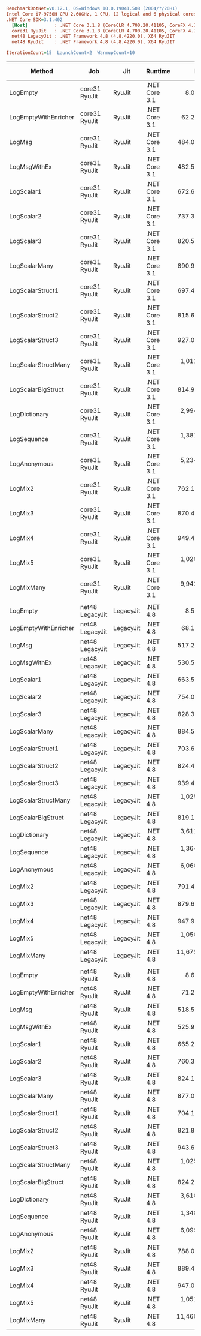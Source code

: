 ``` ini

BenchmarkDotNet=v0.12.1, OS=Windows 10.0.19041.508 (2004/?/20H1)
Intel Core i7-9750H CPU 2.60GHz, 1 CPU, 12 logical and 6 physical cores
.NET Core SDK=3.1.402
  [Host]          : .NET Core 3.1.8 (CoreCLR 4.700.20.41105, CoreFX 4.700.20.41903), X64 RyuJIT
  core31 RyuJit   : .NET Core 3.1.8 (CoreCLR 4.700.20.41105, CoreFX 4.700.20.41903), X64 RyuJIT
  net48 LegacyJit : .NET Framework 4.8 (4.8.4220.0), X64 RyuJIT
  net48 RyuJit    : .NET Framework 4.8 (4.8.4220.0), X64 RyuJIT

IterationCount=15  LaunchCount=2  WarmupCount=10  

```
|               Method |             Job |       Jit |       Runtime |          Mean |       Error |      StdDev |    Ratio | RatioSD |  Gen 0 | Gen 1 | Gen 2 | Allocated |
|--------------------- |---------------- |---------- |-------------- |--------------:|------------:|------------:|---------:|--------:|-------:|------:|------:|----------:|
|             LogEmpty |   core31 RyuJit |    RyuJit | .NET Core 3.1 |      8.075 ns |   0.0802 ns |   0.1201 ns |     1.00 |    0.00 |      - |     - |     - |         - |
| LogEmptyWithEnricher |   core31 RyuJit |    RyuJit | .NET Core 3.1 |     62.201 ns |   0.5745 ns |   0.8421 ns |     7.70 |    0.15 | 0.0038 |     - |     - |      24 B |
|               LogMsg |   core31 RyuJit |    RyuJit | .NET Core 3.1 |    484.099 ns |   5.3410 ns |   7.8287 ns |    59.94 |    1.27 | 0.0095 |     - |     - |      64 B |
|         LogMsgWithEx |   core31 RyuJit |    RyuJit | .NET Core 3.1 |    482.529 ns |   4.0394 ns |   5.9209 ns |    59.75 |    1.17 | 0.0095 |     - |     - |      64 B |
|           LogScalar1 |   core31 RyuJit |    RyuJit | .NET Core 3.1 |    672.646 ns |   5.1890 ns |   7.6059 ns |    83.29 |    1.65 | 0.0582 |     - |     - |     368 B |
|           LogScalar2 |   core31 RyuJit |    RyuJit | .NET Core 3.1 |    737.339 ns |   3.7011 ns |   5.5396 ns |    91.33 |    1.45 | 0.0839 |     - |     - |     528 B |
|           LogScalar3 |   core31 RyuJit |    RyuJit | .NET Core 3.1 |    820.508 ns |   4.4375 ns |   6.6418 ns |   101.64 |    1.83 | 0.0916 |     - |     - |     576 B |
|        LogScalarMany |   core31 RyuJit |    RyuJit | .NET Core 3.1 |    890.939 ns |  15.6070 ns |  22.3831 ns |   110.33 |    3.51 | 0.0992 |     - |     - |     624 B |
|     LogScalarStruct1 |   core31 RyuJit |    RyuJit | .NET Core 3.1 |    697.493 ns |   6.4247 ns |   9.0066 ns |    86.36 |    1.90 | 0.0620 |     - |     - |     392 B |
|     LogScalarStruct2 |   core31 RyuJit |    RyuJit | .NET Core 3.1 |    815.601 ns |   5.3344 ns |   7.8190 ns |   100.99 |    1.64 | 0.0916 |     - |     - |     576 B |
|     LogScalarStruct3 |   core31 RyuJit |    RyuJit | .NET Core 3.1 |    927.085 ns |   7.0239 ns |  10.2955 ns |   114.79 |    1.69 | 0.1030 |     - |     - |     648 B |
|  LogScalarStructMany |   core31 RyuJit |    RyuJit | .NET Core 3.1 |  1,011.087 ns |   8.2364 ns |  12.0729 ns |   125.20 |    2.65 | 0.1144 |     - |     - |     720 B |
|   LogScalarBigStruct |   core31 RyuJit |    RyuJit | .NET Core 3.1 |    814.954 ns |  15.8397 ns |  23.7081 ns |   100.95 |    3.33 | 0.0706 |     - |     - |     448 B |
|        LogDictionary |   core31 RyuJit |    RyuJit | .NET Core 3.1 |  2,994.942 ns |  17.8246 ns |  26.6790 ns |   371.00 |    6.84 | 0.3395 |     - |     - |    2144 B |
|          LogSequence |   core31 RyuJit |    RyuJit | .NET Core 3.1 |  1,387.974 ns |  34.1037 ns |  49.9888 ns |   171.86 |    6.68 | 0.1297 |     - |     - |     816 B |
|         LogAnonymous |   core31 RyuJit |    RyuJit | .NET Core 3.1 |  5,234.599 ns | 159.9295 ns | 224.1988 ns |   648.17 |   30.41 | 0.5417 |     - |     - |    3432 B |
|              LogMix2 |   core31 RyuJit |    RyuJit | .NET Core 3.1 |    762.168 ns |   5.5646 ns |   8.1565 ns |    94.37 |    1.71 | 0.0877 |     - |     - |     552 B |
|              LogMix3 |   core31 RyuJit |    RyuJit | .NET Core 3.1 |    870.483 ns |  15.1693 ns |  22.7047 ns |   107.83 |    3.24 | 0.0992 |     - |     - |     624 B |
|              LogMix4 |   core31 RyuJit |    RyuJit | .NET Core 3.1 |    949.450 ns |   7.9810 ns |  11.6984 ns |   117.56 |    2.22 | 0.1106 |     - |     - |     704 B |
|              LogMix5 |   core31 RyuJit |    RyuJit | .NET Core 3.1 |  1,020.487 ns |   9.0383 ns |  13.5281 ns |   126.41 |    2.44 | 0.1221 |     - |     - |     776 B |
|           LogMixMany |   core31 RyuJit |    RyuJit | .NET Core 3.1 |  9,942.648 ns |  87.3906 ns | 130.8022 ns | 1,231.64 |   25.40 | 1.0223 |     - |     - |    6449 B |
|                      |                 |           |               |               |             |             |          |         |        |       |       |           |
|             LogEmpty | net48 LegacyJit | LegacyJit |      .NET 4.8 |      8.598 ns |   0.0704 ns |   0.1054 ns |     1.00 |    0.00 |      - |     - |     - |         - |
| LogEmptyWithEnricher | net48 LegacyJit | LegacyJit |      .NET 4.8 |     68.106 ns |   1.6559 ns |   2.4785 ns |     7.92 |    0.30 | 0.0038 |     - |     - |      24 B |
|               LogMsg | net48 LegacyJit | LegacyJit |      .NET 4.8 |    517.244 ns |   3.8777 ns |   5.8039 ns |    60.16 |    0.95 | 0.0095 |     - |     - |      64 B |
|         LogMsgWithEx | net48 LegacyJit | LegacyJit |      .NET 4.8 |    530.528 ns |  10.1467 ns |  15.1870 ns |    61.71 |    2.02 | 0.0095 |     - |     - |      64 B |
|           LogScalar1 | net48 LegacyJit | LegacyJit |      .NET 4.8 |    663.575 ns |   5.1113 ns |   7.4921 ns |    77.20 |    1.16 | 0.0591 |     - |     - |     377 B |
|           LogScalar2 | net48 LegacyJit | LegacyJit |      .NET 4.8 |    754.062 ns |   4.5701 ns |   6.6989 ns |    87.73 |    1.38 | 0.0849 |     - |     - |     538 B |
|           LogScalar3 | net48 LegacyJit | LegacyJit |      .NET 4.8 |    828.323 ns |   4.5691 ns |   6.8388 ns |    96.35 |    1.13 | 0.0925 |     - |     - |     586 B |
|        LogScalarMany | net48 LegacyJit | LegacyJit |      .NET 4.8 |    884.522 ns |  10.3838 ns |  15.2204 ns |   102.91 |    2.37 | 0.1001 |     - |     - |     634 B |
|     LogScalarStruct1 | net48 LegacyJit | LegacyJit |      .NET 4.8 |    703.647 ns |   4.2529 ns |   6.2339 ns |    81.87 |    1.42 | 0.0629 |     - |     - |     401 B |
|     LogScalarStruct2 | net48 LegacyJit | LegacyJit |      .NET 4.8 |    824.445 ns |   5.9763 ns |   8.7600 ns |    95.92 |    1.48 | 0.0925 |     - |     - |     586 B |
|     LogScalarStruct3 | net48 LegacyJit | LegacyJit |      .NET 4.8 |    939.400 ns |   4.2720 ns |   6.3941 ns |   109.27 |    1.36 | 0.1040 |     - |     - |     658 B |
|  LogScalarStructMany | net48 LegacyJit | LegacyJit |      .NET 4.8 |  1,025.585 ns |   9.3584 ns |  13.7174 ns |   119.32 |    2.20 | 0.1144 |     - |     - |     730 B |
|   LogScalarBigStruct | net48 LegacyJit | LegacyJit |      .NET 4.8 |    819.134 ns |   3.8345 ns |   5.7393 ns |    95.28 |    1.40 | 0.0725 |     - |     - |     457 B |
|        LogDictionary | net48 LegacyJit | LegacyJit |      .NET 4.8 |  3,611.723 ns |  62.5228 ns |  93.5812 ns |   420.09 |   11.39 | 0.3548 |     - |     - |    2247 B |
|          LogSequence | net48 LegacyJit | LegacyJit |      .NET 4.8 |  1,364.353 ns |  22.9371 ns |  34.3312 ns |   158.70 |    4.47 | 0.1297 |     - |     - |     826 B |
|         LogAnonymous | net48 LegacyJit | LegacyJit |      .NET 4.8 |  6,060.255 ns |  45.7300 ns |  67.0305 ns |   705.07 |   12.46 | 0.5493 |     - |     - |    3483 B |
|              LogMix2 | net48 LegacyJit | LegacyJit |      .NET 4.8 |    791.430 ns |   9.4458 ns |  14.1381 ns |    92.06 |    1.99 | 0.0887 |     - |     - |     562 B |
|              LogMix3 | net48 LegacyJit | LegacyJit |      .NET 4.8 |    879.610 ns |   4.8567 ns |   7.2693 ns |   102.31 |    1.32 | 0.1001 |     - |     - |     634 B |
|              LogMix4 | net48 LegacyJit | LegacyJit |      .NET 4.8 |    947.927 ns |   7.2904 ns |  10.9119 ns |   110.26 |    1.89 | 0.1125 |     - |     - |     714 B |
|              LogMix5 | net48 LegacyJit | LegacyJit |      .NET 4.8 |  1,050.488 ns |   8.1631 ns |  12.2181 ns |   122.18 |    1.58 | 0.1240 |     - |     - |     786 B |
|           LogMixMany | net48 LegacyJit | LegacyJit |      .NET 4.8 | 11,675.730 ns | 221.9732 ns | 325.3655 ns | 1,358.37 |   41.23 | 1.0376 |     - |     - |    6596 B |
|                      |                 |           |               |               |             |             |          |         |        |       |       |           |
|             LogEmpty |    net48 RyuJit |    RyuJit |      .NET 4.8 |      8.617 ns |   0.0755 ns |   0.1131 ns |     1.00 |    0.00 |      - |     - |     - |         - |
| LogEmptyWithEnricher |    net48 RyuJit |    RyuJit |      .NET 4.8 |     71.265 ns |   1.5228 ns |   2.2792 ns |     8.27 |    0.30 | 0.0038 |     - |     - |      24 B |
|               LogMsg |    net48 RyuJit |    RyuJit |      .NET 4.8 |    518.528 ns |   4.2293 ns |   6.3303 ns |    60.18 |    1.10 | 0.0095 |     - |     - |      64 B |
|         LogMsgWithEx |    net48 RyuJit |    RyuJit |      .NET 4.8 |    525.954 ns |  10.9083 ns |  16.3270 ns |    61.04 |    2.00 | 0.0095 |     - |     - |      64 B |
|           LogScalar1 |    net48 RyuJit |    RyuJit |      .NET 4.8 |    665.282 ns |   5.1517 ns |   7.7108 ns |    77.21 |    0.80 | 0.0591 |     - |     - |     377 B |
|           LogScalar2 |    net48 RyuJit |    RyuJit |      .NET 4.8 |    760.396 ns |   5.0258 ns |   7.3667 ns |    88.31 |    1.27 | 0.0849 |     - |     - |     538 B |
|           LogScalar3 |    net48 RyuJit |    RyuJit |      .NET 4.8 |    824.175 ns |   2.5475 ns |   3.7342 ns |    95.72 |    1.27 | 0.0925 |     - |     - |     586 B |
|        LogScalarMany |    net48 RyuJit |    RyuJit |      .NET 4.8 |    877.052 ns |   3.3944 ns |   5.0805 ns |   101.79 |    1.43 | 0.1001 |     - |     - |     634 B |
|     LogScalarStruct1 |    net48 RyuJit |    RyuJit |      .NET 4.8 |    704.103 ns |   4.0427 ns |   6.0509 ns |    81.72 |    1.25 | 0.0629 |     - |     - |     401 B |
|     LogScalarStruct2 |    net48 RyuJit |    RyuJit |      .NET 4.8 |    821.890 ns |   4.5685 ns |   6.6965 ns |    95.45 |    1.41 | 0.0925 |     - |     - |     586 B |
|     LogScalarStruct3 |    net48 RyuJit |    RyuJit |      .NET 4.8 |    943.696 ns |   5.9493 ns |   8.7205 ns |   109.60 |    1.93 | 0.1030 |     - |     - |     658 B |
|  LogScalarStructMany |    net48 RyuJit |    RyuJit |      .NET 4.8 |  1,025.023 ns |   8.5386 ns |  12.7802 ns |   118.97 |    2.23 | 0.1144 |     - |     - |     730 B |
|   LogScalarBigStruct |    net48 RyuJit |    RyuJit |      .NET 4.8 |    824.279 ns |  12.4152 ns |  18.5824 ns |    95.67 |    2.45 | 0.0725 |     - |     - |     457 B |
|        LogDictionary |    net48 RyuJit |    RyuJit |      .NET 4.8 |  3,610.530 ns |  33.3475 ns |  46.7486 ns |   419.58 |    7.90 | 0.3548 |     - |     - |    2247 B |
|          LogSequence |    net48 RyuJit |    RyuJit |      .NET 4.8 |  1,348.887 ns |   9.1031 ns |  13.6250 ns |   156.55 |    2.50 | 0.1297 |     - |     - |     826 B |
|         LogAnonymous |    net48 RyuJit |    RyuJit |      .NET 4.8 |  6,099.118 ns |  85.7799 ns | 123.0230 ns |   708.11 |   18.78 | 0.5493 |     - |     - |    3483 B |
|              LogMix2 |    net48 RyuJit |    RyuJit |      .NET 4.8 |    788.053 ns |  13.5876 ns |  20.3373 ns |    91.46 |    2.58 | 0.0887 |     - |     - |     562 B |
|              LogMix3 |    net48 RyuJit |    RyuJit |      .NET 4.8 |    889.434 ns |  14.7445 ns |  22.0689 ns |   103.23 |    2.92 | 0.1001 |     - |     - |     634 B |
|              LogMix4 |    net48 RyuJit |    RyuJit |      .NET 4.8 |    947.015 ns |   5.3440 ns |   7.9987 ns |   109.91 |    1.59 | 0.1125 |     - |     - |     714 B |
|              LogMix5 |    net48 RyuJit |    RyuJit |      .NET 4.8 |  1,051.516 ns |   8.2800 ns |  12.3930 ns |   122.03 |    1.69 | 0.1240 |     - |     - |     786 B |
|           LogMixMany |    net48 RyuJit |    RyuJit |      .NET 4.8 | 11,469.597 ns |  75.7487 ns | 113.3770 ns | 1,331.21 |   23.20 | 1.0376 |     - |     - |    6596 B |
